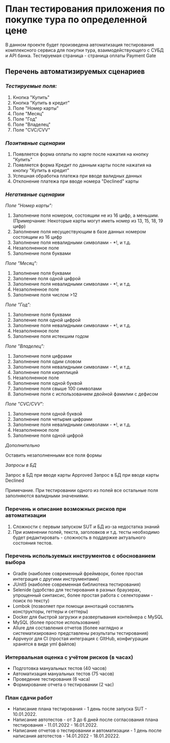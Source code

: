 # План тестирования приложения по покупке тура по определенной цене 
В данном проекте будет произведена автоматизация тестирования комплексного сервиса для покупки тура, взаимодействующего с СУБД и API банка. Тестируемая страница - страница оплаты Payment Gate

## Перечень автоматизируемых сценариев

### *Тестируемые поля:*

1.	Кнопка "Купить"
2.	Кнопка "Купить в кредит"
3.	Поле "Номер карты"
4.	Поле "Месяц"
5.	Поле "Год"
6.	Поле "Владелец"
7.	Поле "CVC/CVV"


### *Позитивные сценарии*

1.	Появляется форма оплаты по карте после нажатия на кнопку "Купить"
2.	Появляется форма Кредит по данным карты после нажатия на кнопку "Купить в кредит"
3.	Успешная обработка платежа при вводе валидных данных
4.	Отклонение платежа при вводе номера "Declined" карты

### *Негативные сценарии*

*Поле "Номер карты":*

1.	Заполнение поля номером, состоящим не из 16 цифр, а меньшим. (Примерчание: Некоторые карты могут иметь номер из 13, 15, 18, 19 цифр)
2.	Заполнение поля несуществующим в базе данных номером состоящим из 16 цифр
3.	Заполнение поля невалидными символами - *!, и т.д.
4.	Незаполненное поле
5.	Заполнение поля буквами

*Поле "Месяц":*

1. Заполнение поля буквами
2. Заполение поля одной цифрой
3. Заполнение поля невалидными символами - *!, и т.д.
4. Незаполненное поле
5. Заполнение поля числом >12

*Поле "Год":*

1. Заполнение поля буквами
2. Заполение поля одной цифрой
3. Заполнение поля невалидными символами - *!, и т.д.
4. Незаполненное поле
5. Заполнение поля истекшим годом

*Поле "Владелец":*

1. Заполнение поля цифрами
2. Заполнение поля одим словом
3. Заполнение поля невалидными символами - *!, и т.д.
4. Заполнение поля кириллицей
5. Незаполненное поле
6. Заполнение поля одной буквой
7. Заполнение поля свыше 100 символами
8. Заполнение поля с использованием двойной фамилии с дефисом

*Поле "CVC/CVV":*

1. Заполнение поля одной буквой
2. Заполнение поля четырмя цифрами
3. Заполнение поля невалидными символами - *!, и т.д.
4. Незаполненное поле
5. Заполнение поля одной цифрой

*Дополнительно*

Оставить незаполненными все поля формы

*Запросы в БД*

Запрос в БД при вводе карты Approved
Запрос в БД при вводе карты Declined

Примечание. При тестировании одного из полей все остальные поля заполняются валидными значениями.

### Перечень и описание возможных рисков при автоматизации

1. Сложности с первым запуском SUT и БД из-за недостатка знаний
2. При изменении полей, текста, заголовков и т.д. тесты необходимо будет редактировать - сложность в поддержке актуального состояния тестов.

### Перечень используемых инструментов с обоснованием выбора

- Gradle (наиболее современный фреймворк, более простая интеграция с другими инструментами)
- JUnit5 (наиболее современная библиотека тестирования)
- Selenide (удобство для тестирования в разных браузерах, упрощенный синтаксис, более простая работа с селекторами - поиск по тексту)
- Lombok (позволяет при помощи аннотаций составлять конструкторы, геттеры и сеттеры)
- Docker для быстрой загрузки и развертывания контейнера с MySQL
- MySQL (более простое использование)
- Allure для составления отчетов (более наглядно и систематизировано представлены результаты тестирования)
- Appveyor для CI (простая интеграция с GItHub, конфигурации хранятся в виде yml файлов)

### Интервальная оценка с учётом рисков (в часах)

- Подготовка мануальных тестов (40 часов)
- Автоматизация мануальных тестов (75 часов)
- Проведение тестирования (6 часа)
- Формирование отчета о тестировании (2 час)

### План сдачи работ
- Написание плана тестирования - 1 день после запуска SUT - 10.01.2022.
- Написание автотестов - от 3 до 6 дней после согласования плана тестирования - 11.01.2022 - 16.01.2022.
- Написание отчетов о тестировании и автоматизации - 1 день после написания автотестов - 14.01.2022 - 18.01.20222.
